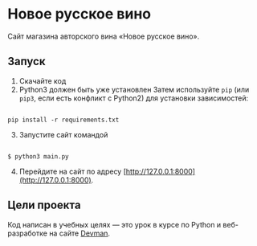 # Новое русское вино

Сайт магазина авторского вина «Новое русское вино».

## Запуск

1. Скачайте код
2. Python3 должен быть уже установлен
Затем используйте `pip` (или `pip3`, если есть конфликт с Python2) для установки зависимостей:
```#!bash

pip install -r requirements.txt

```
3. Запустите сайт командой
```#!bash

$ python3 main.py

```
4. Перейдите на сайт по адресу [http://127.0.0.1:8000](http://127.0.0.1:8000).

## Цели проекта

Код написан в учебных целях — это урок в курсе по Python и веб-разработке на сайте [Devman](https://dvmn.org).
